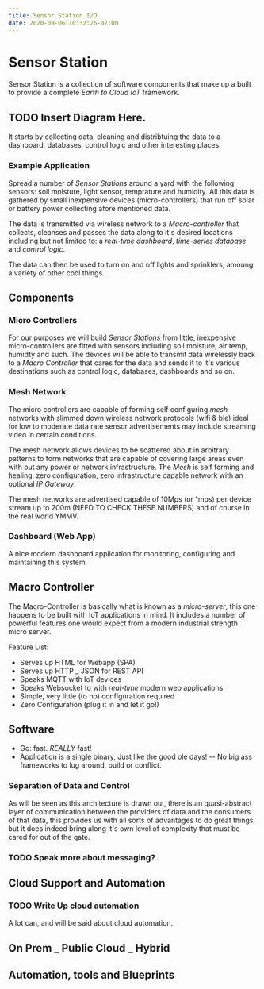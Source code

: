 ```yaml
---
title: Sensor Station I/O
date: 2020-09-06T10:32:26-07:00
---
```


# Sensor Station

Sensor Station is a collection of software components that make up a built to provide
a complete _Earth to Cloud_ _IoT_ framework.

## TODO Insert Diagram Here.

It starts by collecting data, cleaning and distribtuing the data to a
dashboard, databases, control logic and other interesting places. 

### Example Application

Spread a number of _Sensor Stations_ around a yard with the following
sensors: soil moisture, light sensor, temprature and humidity. All
this data is gathered by small inexpensive devices (micro-controllers)
that run off solar or battery power collecting afore mentioned data.

The data is transmitted via wireless network to a _Macro-controller_
that collects, cleanses and passes the data along to it's desired
locations including but not limited to: a _real-time dashboard_,
_time-series database_ and _control logic_.

The data can then be used to turn on and off lights and sprinklers,
amoung a variety of other cool things.

## Components

### Micro Controllers

For our purposes we will build _Sensor Stations_ from little,
inexpensive micro-controllers are fitted with sensors including soil
moisture, air temp, humidty and such. The devices will be able to
transmit data wirelessly back to a _Macro Controller_ that cares for
the data and sends it to it's various destinations such as control
logic, databases, dashboards and so on.

### Mesh Network

The micro controllers are capable of forming self configuring _mesh_
networks with slimmed down wireless network protocols (wifi & ble)
ideal for low to moderate data rate sensor advertisements may include
streaming video in certain conditions.
   
The mesh network allows devices to be scattered about in arbitrary
patterns to form networks that are capable of covering large areas
even with out any power or network infrastructure.  The _Mesh_ is self
forming and healing, zero configuration, zero infrastructure capable
network with an optional _IP Gateway_.

The mesh networks are advertised capable of 10Mps (or 1mps) per device
stream up to 200m (NEED TO CHECK THESE NUMBERS) and of course in the
real world YMMV.

### Dashboard (Web App)

A nice modern dashboard application for monitoring, configuring and
maintaining this system.

## Macro Controller

The Macro-Controller is basically what is known as a _micro-server_,
this one happens to be built with IoT applications in mind. It
includes a number of powerful features one would expect from a modern
industrial strength micro server.

Feature List:

- Serves up HTML for Webapp (SPA)
- Serves up HTTP _ JSON for REST API
- Speaks MQTT with IoT devices
- Speaks Websocket to with _real-time_ modern web applications
- Simple, very little (to no) configuration required
- Zero Configuration (plug it in and let it go!)

## Software

- Go: fast. _REALLY_ fast!
- Application is a single binary, Just like the good ole days!
-- No big ass frameworks to lug around, build or conflict.

### Separation of Data and Control

As will be seen as this architecture is drawn out, there is an
quasi-abstract layer of communication between the providers of data
and the consumers of that data, this provides us with all sorts of
advantages to do great things, but it does indeed bring along it's own
level of complexity that must be cared for out of the gate.

### TODO Speak more about messaging?

## Cloud Support and Automation

### TODO Write Up cloud automation

A lot can, and will be said about cloud automation. 

## On Prem _ Public Cloud _ Hybrid
## Automation, tools and Blueprints


